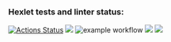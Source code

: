 ### Hexlet tests and linter status:
[![Actions Status](https://github.com/bandodok/python-project-lvl1/workflows/hexlet-check/badge.svg)](https://github.com/bandodok/python-project-lvl1/actions)
<a href="https://codeclimate.com/github/codeclimate/codeclimate/maintainability"><img src="https://api.codeclimate.com/v1/badges/a99a88d28ad37a79dbf6/maintainability" /></a>
![example workflow](https://github.com/bandodok/python-project-lvl1/actions/workflows/github-actions-demo.yml/badge.svg)
<a href="https://asciinema.org/a/houtuEbhRPwM3jN9DKrcERQEe" target="_blank"><img src="https://asciinema.org/a/houtuEbhRPwM3jN9DKrcERQEe.svg" /></a>
<a href="https://asciinema.org/a/ZQS9WvNtqmeC8DxZSxlKiVbZg" target="_blank"><img src="https://asciinema.org/a/ZQS9WvNtqmeC8DxZSxlKiVbZg.svg" /></a>
